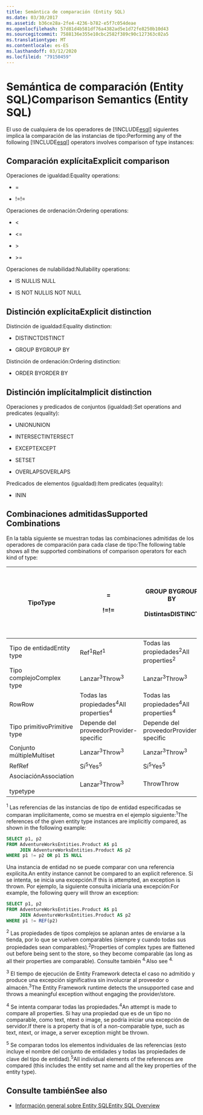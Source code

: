 ```yaml
---
title: Semántica de comparación (Entity SQL)
ms.date: 03/30/2017
ms.assetid: b36ce28a-2fe4-4236-b782-e5f7c054deae
ms.openlocfilehash: 57d81d4b581df76a4382ad5e1d72fe8250b10d43
ms.sourcegitcommit: 7588136e355e10cbc2582f389c90c127363c02a5
ms.translationtype: MT
ms.contentlocale: es-ES
ms.lasthandoff: 03/12/2020
ms.locfileid: "79150459"
---
```

# <a name="comparison-semantics-entity-sql"></a><span data-ttu-id="d8f11-102">Semántica de comparación (Entity SQL)</span><span class="sxs-lookup"><span data-stu-id="d8f11-102">Comparison Semantics (Entity SQL)</span></span>
<span data-ttu-id="d8f11-103">El uso de cualquiera de los operadores de [!INCLUDE[esql](../../../../../../includes/esql-md.md)] siguientes implica la comparación de las instancias de tipo:</span><span class="sxs-lookup"><span data-stu-id="d8f11-103">Performing any of the following [!INCLUDE[esql](../../../../../../includes/esql-md.md)] operators involves comparison of type instances:</span></span>  
  
## <a name="explicit-comparison"></a><span data-ttu-id="d8f11-104">Comparación explícita</span><span class="sxs-lookup"><span data-stu-id="d8f11-104">Explicit comparison</span></span>  
 <span data-ttu-id="d8f11-105">Operaciones de igualdad:</span><span class="sxs-lookup"><span data-stu-id="d8f11-105">Equality operations:</span></span>  
  
- =  
  
- <span data-ttu-id="d8f11-106">!=</span><span class="sxs-lookup"><span data-stu-id="d8f11-106">!=</span></span>  
  
 <span data-ttu-id="d8f11-107">Operaciones de ordenación:</span><span class="sxs-lookup"><span data-stu-id="d8f11-107">Ordering operations:</span></span>  
  
- <  
  
- \<=  
  
- \>  
  
- \>=  
  
 <span data-ttu-id="d8f11-108">Operaciones de nulabilidad:</span><span class="sxs-lookup"><span data-stu-id="d8f11-108">Nullability operations:</span></span>  
  
- <span data-ttu-id="d8f11-109">IS NULL</span><span class="sxs-lookup"><span data-stu-id="d8f11-109">IS NULL</span></span>  
  
- <span data-ttu-id="d8f11-110">IS NOT NULL</span><span class="sxs-lookup"><span data-stu-id="d8f11-110">IS NOT NULL</span></span>  
  
## <a name="explicit-distinction"></a><span data-ttu-id="d8f11-111">Distinción explícita</span><span class="sxs-lookup"><span data-stu-id="d8f11-111">Explicit distinction</span></span>  
 <span data-ttu-id="d8f11-112">Distinción de igualdad:</span><span class="sxs-lookup"><span data-stu-id="d8f11-112">Equality distinction:</span></span>  
  
- <span data-ttu-id="d8f11-113">DISTINCT</span><span class="sxs-lookup"><span data-stu-id="d8f11-113">DISTINCT</span></span>  
  
- <span data-ttu-id="d8f11-114">GROUP BY</span><span class="sxs-lookup"><span data-stu-id="d8f11-114">GROUP BY</span></span>  
  
 <span data-ttu-id="d8f11-115">Distinción de ordenación:</span><span class="sxs-lookup"><span data-stu-id="d8f11-115">Ordering distinction:</span></span>  
  
- <span data-ttu-id="d8f11-116">ORDER BY</span><span class="sxs-lookup"><span data-stu-id="d8f11-116">ORDER BY</span></span>  
  
## <a name="implicit-distinction"></a><span data-ttu-id="d8f11-117">Distinción implícita</span><span class="sxs-lookup"><span data-stu-id="d8f11-117">Implicit distinction</span></span>  
 <span data-ttu-id="d8f11-118">Operaciones y predicados de conjuntos (igualdad):</span><span class="sxs-lookup"><span data-stu-id="d8f11-118">Set operations and predicates (equality):</span></span>  
  
- <span data-ttu-id="d8f11-119">UNION</span><span class="sxs-lookup"><span data-stu-id="d8f11-119">UNION</span></span>  
  
- <span data-ttu-id="d8f11-120">INTERSECT</span><span class="sxs-lookup"><span data-stu-id="d8f11-120">INTERSECT</span></span>  
  
- <span data-ttu-id="d8f11-121">EXCEPT</span><span class="sxs-lookup"><span data-stu-id="d8f11-121">EXCEPT</span></span>  
  
- <span data-ttu-id="d8f11-122">SET</span><span class="sxs-lookup"><span data-stu-id="d8f11-122">SET</span></span>  
  
- <span data-ttu-id="d8f11-123">OVERLAPS</span><span class="sxs-lookup"><span data-stu-id="d8f11-123">OVERLAPS</span></span>  
  
 <span data-ttu-id="d8f11-124">Predicados de elementos (igualdad):</span><span class="sxs-lookup"><span data-stu-id="d8f11-124">Item predicates (equality):</span></span>  
  
- <span data-ttu-id="d8f11-125">IN</span><span class="sxs-lookup"><span data-stu-id="d8f11-125">IN</span></span>  
  
## <a name="supported-combinations"></a><span data-ttu-id="d8f11-126">Combinaciones admitidas</span><span class="sxs-lookup"><span data-stu-id="d8f11-126">Supported Combinations</span></span>  
 <span data-ttu-id="d8f11-127">En la tabla siguiente se muestran todas las combinaciones admitidas de los operadores de comparación para cada clase de tipo:</span><span class="sxs-lookup"><span data-stu-id="d8f11-127">The following table shows all the supported combinations of comparison operators for each kind of type:</span></span>  
  
|<span data-ttu-id="d8f11-128">**Tipo**</span><span class="sxs-lookup"><span data-stu-id="d8f11-128">**Type**</span></span>|**=**<br /><br /> <span data-ttu-id="d8f11-129">**!=**</span><span class="sxs-lookup"><span data-stu-id="d8f11-129">**!=**</span></span>|<span data-ttu-id="d8f11-130">**GROUP BY**</span><span class="sxs-lookup"><span data-stu-id="d8f11-130">**GROUP BY**</span></span><br /><br /> <span data-ttu-id="d8f11-131">**Distintas**</span><span class="sxs-lookup"><span data-stu-id="d8f11-131">**DISTINCT**</span></span>|<span data-ttu-id="d8f11-132">**Unión**</span><span class="sxs-lookup"><span data-stu-id="d8f11-132">**UNION**</span></span><br /><br /> <span data-ttu-id="d8f11-133">**Intersect**</span><span class="sxs-lookup"><span data-stu-id="d8f11-133">**INTERSECT**</span></span><br /><br /> <span data-ttu-id="d8f11-134">**Excepto**</span><span class="sxs-lookup"><span data-stu-id="d8f11-134">**EXCEPT**</span></span><br /><br /> <span data-ttu-id="d8f11-135">**Establecer**</span><span class="sxs-lookup"><span data-stu-id="d8f11-135">**SET**</span></span><br /><br /> <span data-ttu-id="d8f11-136">**OVERLAPS**</span><span class="sxs-lookup"><span data-stu-id="d8f11-136">**OVERLAPS**</span></span>|<span data-ttu-id="d8f11-137">**En**</span><span class="sxs-lookup"><span data-stu-id="d8f11-137">**IN**</span></span>|<span data-ttu-id="d8f11-138">**< <**</span><span class="sxs-lookup"><span data-stu-id="d8f11-138">**<   <=**</span></span><br /><br /> <span data-ttu-id="d8f11-139">**> >**</span><span class="sxs-lookup"><span data-stu-id="d8f11-139">**>   >=**</span></span>|<span data-ttu-id="d8f11-140">**PEDIDO POR**</span><span class="sxs-lookup"><span data-stu-id="d8f11-140">**ORDER BY**</span></span>|<span data-ttu-id="d8f11-141">**ES NULO**</span><span class="sxs-lookup"><span data-stu-id="d8f11-141">**IS NULL**</span></span><br /><br /> <span data-ttu-id="d8f11-142">**NO ES NULO**</span><span class="sxs-lookup"><span data-stu-id="d8f11-142">**IS NOT NULL**</span></span>|  
|-|-|-|-|-|-|-|-|  
|<span data-ttu-id="d8f11-143">Tipo de entidad</span><span class="sxs-lookup"><span data-stu-id="d8f11-143">Entity type</span></span>|<span data-ttu-id="d8f11-144">Ref<sup>1</sup></span><span class="sxs-lookup"><span data-stu-id="d8f11-144">Ref<sup>1</sup></span></span>|<span data-ttu-id="d8f11-145">Todas las propiedades<sup>2</sup></span><span class="sxs-lookup"><span data-stu-id="d8f11-145">All properties<sup>2</sup></span></span>|<span data-ttu-id="d8f11-146">Todas las propiedades<sup>2</sup></span><span class="sxs-lookup"><span data-stu-id="d8f11-146">All properties<sup>2</sup></span></span>|<span data-ttu-id="d8f11-147">Todas las propiedades<sup>2</sup></span><span class="sxs-lookup"><span data-stu-id="d8f11-147">All properties<sup>2</sup></span></span>|<span data-ttu-id="d8f11-148">Lanzar<sup>3</sup></span><span class="sxs-lookup"><span data-stu-id="d8f11-148">Throw<sup>3</sup></span></span>|<span data-ttu-id="d8f11-149">Lanzar<sup>3</sup></span><span class="sxs-lookup"><span data-stu-id="d8f11-149">Throw<sup>3</sup></span></span>|<span data-ttu-id="d8f11-150">Ref<sup>1</sup></span><span class="sxs-lookup"><span data-stu-id="d8f11-150">Ref<sup>1</sup></span></span>|  
|<span data-ttu-id="d8f11-151">Tipo complejo</span><span class="sxs-lookup"><span data-stu-id="d8f11-151">Complex type</span></span>|<span data-ttu-id="d8f11-152">Lanzar<sup>3</sup></span><span class="sxs-lookup"><span data-stu-id="d8f11-152">Throw<sup>3</sup></span></span>|<span data-ttu-id="d8f11-153">Lanzar<sup>3</sup></span><span class="sxs-lookup"><span data-stu-id="d8f11-153">Throw<sup>3</sup></span></span>|<span data-ttu-id="d8f11-154">Lanzar<sup>3</sup></span><span class="sxs-lookup"><span data-stu-id="d8f11-154">Throw<sup>3</sup></span></span>|<span data-ttu-id="d8f11-155">Lanzar<sup>3</sup></span><span class="sxs-lookup"><span data-stu-id="d8f11-155">Throw<sup>3</sup></span></span>|<span data-ttu-id="d8f11-156">Lanzar<sup>3</sup></span><span class="sxs-lookup"><span data-stu-id="d8f11-156">Throw<sup>3</sup></span></span>|<span data-ttu-id="d8f11-157">Lanzar<sup>3</sup></span><span class="sxs-lookup"><span data-stu-id="d8f11-157">Throw<sup>3</sup></span></span>|<span data-ttu-id="d8f11-158">Lanzar<sup>3</sup></span><span class="sxs-lookup"><span data-stu-id="d8f11-158">Throw<sup>3</sup></span></span>|  
|<span data-ttu-id="d8f11-159">Row</span><span class="sxs-lookup"><span data-stu-id="d8f11-159">Row</span></span>|<span data-ttu-id="d8f11-160">Todas las propiedades<sup>4</sup></span><span class="sxs-lookup"><span data-stu-id="d8f11-160">All properties<sup>4</sup></span></span>|<span data-ttu-id="d8f11-161">Todas las propiedades<sup>4</sup></span><span class="sxs-lookup"><span data-stu-id="d8f11-161">All properties<sup>4</sup></span></span>|<span data-ttu-id="d8f11-162">Todas las propiedades<sup>4</sup></span><span class="sxs-lookup"><span data-stu-id="d8f11-162">All properties<sup>4</sup></span></span>|<span data-ttu-id="d8f11-163">Lanzar<sup>3</sup></span><span class="sxs-lookup"><span data-stu-id="d8f11-163">Throw<sup>3</sup></span></span>|<span data-ttu-id="d8f11-164">Lanzar<sup>3</sup></span><span class="sxs-lookup"><span data-stu-id="d8f11-164">Throw<sup>3</sup></span></span>|<span data-ttu-id="d8f11-165">Todas las propiedades<sup>4</sup></span><span class="sxs-lookup"><span data-stu-id="d8f11-165">All properties<sup>4</sup></span></span>|<span data-ttu-id="d8f11-166">Lanzar<sup>3</sup></span><span class="sxs-lookup"><span data-stu-id="d8f11-166">Throw<sup>3</sup></span></span>|  
|<span data-ttu-id="d8f11-167">Tipo primitivo</span><span class="sxs-lookup"><span data-stu-id="d8f11-167">Primitive type</span></span>|<span data-ttu-id="d8f11-168">Depende del proveedor</span><span class="sxs-lookup"><span data-stu-id="d8f11-168">Provider-specific</span></span>|<span data-ttu-id="d8f11-169">Depende del proveedor</span><span class="sxs-lookup"><span data-stu-id="d8f11-169">Provider-specific</span></span>|<span data-ttu-id="d8f11-170">Depende del proveedor</span><span class="sxs-lookup"><span data-stu-id="d8f11-170">Provider-specific</span></span>|<span data-ttu-id="d8f11-171">Depende del proveedor</span><span class="sxs-lookup"><span data-stu-id="d8f11-171">Provider-specific</span></span>|<span data-ttu-id="d8f11-172">Depende del proveedor</span><span class="sxs-lookup"><span data-stu-id="d8f11-172">Provider-specific</span></span>|<span data-ttu-id="d8f11-173">Depende del proveedor</span><span class="sxs-lookup"><span data-stu-id="d8f11-173">Provider-specific</span></span>|<span data-ttu-id="d8f11-174">Depende del proveedor</span><span class="sxs-lookup"><span data-stu-id="d8f11-174">Provider-specific</span></span>|  
|<span data-ttu-id="d8f11-175">Conjunto múltiple</span><span class="sxs-lookup"><span data-stu-id="d8f11-175">Multiset</span></span>|<span data-ttu-id="d8f11-176">Lanzar<sup>3</sup></span><span class="sxs-lookup"><span data-stu-id="d8f11-176">Throw<sup>3</sup></span></span>|<span data-ttu-id="d8f11-177">Lanzar<sup>3</sup></span><span class="sxs-lookup"><span data-stu-id="d8f11-177">Throw<sup>3</sup></span></span>|<span data-ttu-id="d8f11-178">Lanzar<sup>3</sup></span><span class="sxs-lookup"><span data-stu-id="d8f11-178">Throw<sup>3</sup></span></span>|<span data-ttu-id="d8f11-179">Lanzar<sup>3</sup></span><span class="sxs-lookup"><span data-stu-id="d8f11-179">Throw<sup>3</sup></span></span>|<span data-ttu-id="d8f11-180">Lanzar<sup>3</sup></span><span class="sxs-lookup"><span data-stu-id="d8f11-180">Throw<sup>3</sup></span></span>|<span data-ttu-id="d8f11-181">Lanzar<sup>3</sup></span><span class="sxs-lookup"><span data-stu-id="d8f11-181">Throw<sup>3</sup></span></span>|<span data-ttu-id="d8f11-182">Lanzar<sup>3</sup></span><span class="sxs-lookup"><span data-stu-id="d8f11-182">Throw<sup>3</sup></span></span>|  
|<span data-ttu-id="d8f11-183">Ref</span><span class="sxs-lookup"><span data-stu-id="d8f11-183">Ref</span></span>|<span data-ttu-id="d8f11-184">Sí<sup>5</sup></span><span class="sxs-lookup"><span data-stu-id="d8f11-184">Yes<sup>5</sup></span></span>|<span data-ttu-id="d8f11-185">Sí<sup>5</sup></span><span class="sxs-lookup"><span data-stu-id="d8f11-185">Yes<sup>5</sup></span></span>|<span data-ttu-id="d8f11-186">Sí<sup>5</sup></span><span class="sxs-lookup"><span data-stu-id="d8f11-186">Yes<sup>5</sup></span></span>|<span data-ttu-id="d8f11-187">Sí<sup>5</sup></span><span class="sxs-lookup"><span data-stu-id="d8f11-187">Yes<sup>5</sup></span></span>|<span data-ttu-id="d8f11-188">Throw</span><span class="sxs-lookup"><span data-stu-id="d8f11-188">Throw</span></span>|<span data-ttu-id="d8f11-189">Throw</span><span class="sxs-lookup"><span data-stu-id="d8f11-189">Throw</span></span>|<span data-ttu-id="d8f11-190">Sí<sup>5</sup></span><span class="sxs-lookup"><span data-stu-id="d8f11-190">Yes<sup>5</sup></span></span>|  
|<span data-ttu-id="d8f11-191">Asociación</span><span class="sxs-lookup"><span data-stu-id="d8f11-191">Association</span></span><br /><br /> <span data-ttu-id="d8f11-192">type</span><span class="sxs-lookup"><span data-stu-id="d8f11-192">type</span></span>|<span data-ttu-id="d8f11-193">Lanzar<sup>3</sup></span><span class="sxs-lookup"><span data-stu-id="d8f11-193">Throw<sup>3</sup></span></span>|<span data-ttu-id="d8f11-194">Throw</span><span class="sxs-lookup"><span data-stu-id="d8f11-194">Throw</span></span>|<span data-ttu-id="d8f11-195">Throw</span><span class="sxs-lookup"><span data-stu-id="d8f11-195">Throw</span></span>|<span data-ttu-id="d8f11-196">Throw</span><span class="sxs-lookup"><span data-stu-id="d8f11-196">Throw</span></span>|<span data-ttu-id="d8f11-197">Lanzar<sup>3</sup></span><span class="sxs-lookup"><span data-stu-id="d8f11-197">Throw<sup>3</sup></span></span>|<span data-ttu-id="d8f11-198">Lanzar<sup>3</sup></span><span class="sxs-lookup"><span data-stu-id="d8f11-198">Throw<sup>3</sup></span></span>|<span data-ttu-id="d8f11-199">Lanzar<sup>3</sup></span><span class="sxs-lookup"><span data-stu-id="d8f11-199">Throw<sup>3</sup></span></span>|  
  
 <span data-ttu-id="d8f11-200"><sup>1</sup> Las referencias de las instancias de tipo de entidad especificadas se comparan implícitamente, como se muestra en el ejemplo siguiente:</span><span class="sxs-lookup"><span data-stu-id="d8f11-200"><sup>1</sup>The references of the given entity type instances are implicitly compared, as shown in the following example:</span></span>  
  
```sql  
SELECT p1, p2
FROM AdventureWorksEntities.Product AS p1
     JOIN AdventureWorksEntities.Product AS p2
WHERE p1 != p2 OR p1 IS NULL  
```  
  
 <span data-ttu-id="d8f11-201">Una instancia de entidad no se puede comparar con una referencia explícita.</span><span class="sxs-lookup"><span data-stu-id="d8f11-201">An entity instance cannot be compared to an explicit reference.</span></span> <span data-ttu-id="d8f11-202">Si se intenta, se inicia una excepción.</span><span class="sxs-lookup"><span data-stu-id="d8f11-202">If this is attempted, an exception is thrown.</span></span> <span data-ttu-id="d8f11-203">Por ejemplo, la siguiente consulta iniciaría una excepción:</span><span class="sxs-lookup"><span data-stu-id="d8f11-203">For example, the following query will throw an exception:</span></span>  
  
```sql  
SELECT p1, p2
FROM AdventureWorksEntities.Product AS p1
     JOIN AdventureWorksEntities.Product AS p2
WHERE p1 != REF(p2)  
```  
  
 <span data-ttu-id="d8f11-204"><sup>2</sup> Las propiedades de tipos complejos se aplanan antes de enviarse a la tienda, por lo que se vuelven comparables (siempre y cuando todas sus propiedades sean comparables).</span><span class="sxs-lookup"><span data-stu-id="d8f11-204"><sup>2</sup>Properties of complex types are flattened out before being sent to the store, so they become comparable (as long as all their properties are comparable).</span></span> <span data-ttu-id="d8f11-205">Consulte también <sup>4.</sup></span><span class="sxs-lookup"><span data-stu-id="d8f11-205">Also see <sup>4.</sup></span></span>  
  
 <span data-ttu-id="d8f11-206"><sup>3</sup> El tiempo de ejecución de Entity Framework detecta el caso no admitido y produce una excepción significativa sin involucrar al proveedor o almacén.</span><span class="sxs-lookup"><span data-stu-id="d8f11-206"><sup>3</sup>The Entity Framework runtime detects the unsupported case and throws a meaningful exception without engaging the provider/store.</span></span>  
  
 <span data-ttu-id="d8f11-207"><sup>4</sup> Se intenta comparar todas las propiedades.</span><span class="sxs-lookup"><span data-stu-id="d8f11-207"><sup>4</sup>An attempt is made to compare all properties.</span></span> <span data-ttu-id="d8f11-208">Si hay una propiedad que es de un tipo no comparable, como text, ntext o image, se podría iniciar una excepción de servidor.</span><span class="sxs-lookup"><span data-stu-id="d8f11-208">If there is a property that is of a non-comparable type, such as text, ntext, or image, a server exception might be thrown.</span></span>  
  
 <span data-ttu-id="d8f11-209"><sup>5</sup> Se comparan todos los elementos individuales de las referencias (esto incluye el nombre del conjunto de entidades y todas las propiedades de clave del tipo de entidad).</span><span class="sxs-lookup"><span data-stu-id="d8f11-209"><sup>5</sup>All individual elements of the references are compared (this includes the entity set name and all the key properties of the entity type).</span></span>  
  
## <a name="see-also"></a><span data-ttu-id="d8f11-210">Consulte también</span><span class="sxs-lookup"><span data-stu-id="d8f11-210">See also</span></span>

- [<span data-ttu-id="d8f11-211">Información general sobre Entity SQL</span><span class="sxs-lookup"><span data-stu-id="d8f11-211">Entity SQL Overview</span></span>](entity-sql-overview.md)
